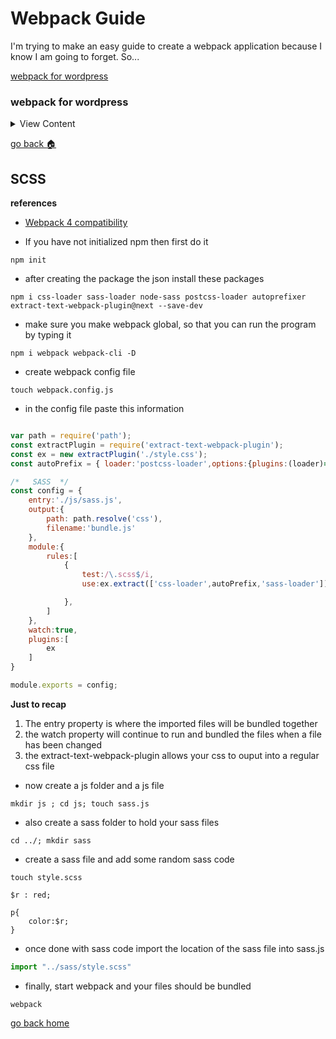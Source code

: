 # Webpack Guide

I'm trying to make an easy guide to create a webpack application
because I know I am going to forget. So...

[webpack for wordpress][wordpress]

[wordpress]:#webpack-for-wordpress
[home]:#webpack-guide

### webpack for wordpress

<details>
<summary>
View Content
</summary>

```js 
var path = require('path');
const extractPlugin = require('extract-text-webpack-plugin');
const ex = new extractPlugin('../style.css');
const themePath = "wp-content/themes/test/js";
const autoPrefix = {
    loader: 'postcss-loader',
    options: {
        plugins: (loader) => [require('autoprefixer')()]
    }
};

/*   SASS*/
const config = {
    entry:{
        main: path.resolve(`${themePath}/scss.js`)
    } 
   ,
    output: {
        path: path.resolve(themePath),
        filename: 'bundle.js'
    },

   
    module: {
        rules: [
            {
                test: /\.scss$/i,
                use: ex.extract(['css-loader', autoPrefix, 'sass-loader'])

            }
        ]
    },

    watch: true,
    mode: "development",
    plugins: [
        ex
    ]
}


module.exports = config;

```
</details>

[go back :house:][home]

## SCSS

**references**

- [Webpack 4 compatibility](https://github.com/webpack-contrib/extract-text-webpack-plugin/issues/701)

- If you have not initialized npm then first do it

```
npm init
```

- after creating the package the json install these packages

```
npm i css-loader sass-loader node-sass postcss-loader autoprefixer extract-text-webpack-plugin@next --save-dev
```

- make sure you make webpack global, so that you can run the program by typing it

```
npm i webpack webpack-cli -D
```

- create webpack config file

```
touch webpack.config.js
```

- in the config file paste this information

```js

var path = require('path');
const extractPlugin = require('extract-text-webpack-plugin');
const ex = new extractPlugin('./style.css');
const autoPrefix = { loader:'postcss-loader',options:{plugins:(loader)=>[require('autoprefixer')()]}};

/*   SASS  */
const config = {
    entry:'./js/sass.js',
    output:{
        path: path.resolve('css'),
        filename:'bundle.js'
    },
    module:{
        rules:[
            {
                test:/\.scss$/i,
                use:ex.extract(['css-loader',autoPrefix,'sass-loader'])

            },
        ]
    },
    watch:true,
    plugins:[
        ex
    ]
}

module.exports = config;

```

**Just to recap**
1. The entry property is where the imported files will be bundled together
2. the watch property will continue to run and bundled the files when a file has been changed
3. the extract-text-webpack-plugin allows your css to ouput into a regular css file

- now create a js folder and a js file

```
mkdir js ; cd js; touch sass.js
```

- also create a sass folder to hold your sass files

```
cd ../; mkdir sass
```
- create a sass file and add some random sass code

```
touch style.scss
```

```
$r : red;

p{
    color:$r;
}

```

- once done with sass code import the location of the sass file into sass.js

```js
import "../sass/style.scss"
```

- finally, start webpack and your files should be bundled

```
webpack
```

[go back home][home]
